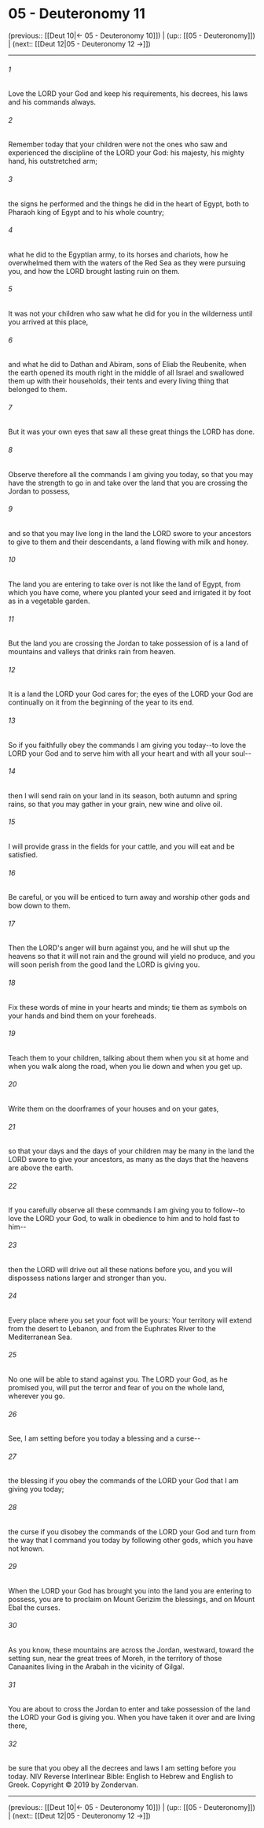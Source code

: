# 05 - Deuteronomy 11

(previous:: [[Deut 10|← 05 - Deuteronomy 10]]) | (up:: [[05 - Deuteronomy]]) | (next:: [[Deut 12|05 - Deuteronomy 12 →]])

***


###### 1 
Love the LORD your God and keep his requirements, his decrees, his laws and his commands always. 

###### 2 
Remember today that your children were not the ones who saw and experienced the discipline of the LORD your God: his majesty, his mighty hand, his outstretched arm; 

###### 3 
the signs he performed and the things he did in the heart of Egypt, both to Pharaoh king of Egypt and to his whole country; 

###### 4 
what he did to the Egyptian army, to its horses and chariots, how he overwhelmed them with the waters of the Red Sea as they were pursuing you, and how the LORD brought lasting ruin on them. 

###### 5 
It was not your children who saw what he did for you in the wilderness until you arrived at this place, 

###### 6 
and what he did to Dathan and Abiram, sons of Eliab the Reubenite, when the earth opened its mouth right in the middle of all Israel and swallowed them up with their households, their tents and every living thing that belonged to them. 

###### 7 
But it was your own eyes that saw all these great things the LORD has done. 

###### 8 
Observe therefore all the commands I am giving you today, so that you may have the strength to go in and take over the land that you are crossing the Jordan to possess, 

###### 9 
and so that you may live long in the land the LORD swore to your ancestors to give to them and their descendants, a land flowing with milk and honey. 

###### 10 
The land you are entering to take over is not like the land of Egypt, from which you have come, where you planted your seed and irrigated it by foot as in a vegetable garden. 

###### 11 
But the land you are crossing the Jordan to take possession of is a land of mountains and valleys that drinks rain from heaven. 

###### 12 
It is a land the LORD your God cares for; the eyes of the LORD your God are continually on it from the beginning of the year to its end. 

###### 13 
So if you faithfully obey the commands I am giving you today--to love the LORD your God and to serve him with all your heart and with all your soul-- 

###### 14 
then I will send rain on your land in its season, both autumn and spring rains, so that you may gather in your grain, new wine and olive oil. 

###### 15 
I will provide grass in the fields for your cattle, and you will eat and be satisfied. 

###### 16 
Be careful, or you will be enticed to turn away and worship other gods and bow down to them. 

###### 17 
Then the LORD's anger will burn against you, and he will shut up the heavens so that it will not rain and the ground will yield no produce, and you will soon perish from the good land the LORD is giving you. 

###### 18 
Fix these words of mine in your hearts and minds; tie them as symbols on your hands and bind them on your foreheads. 

###### 19 
Teach them to your children, talking about them when you sit at home and when you walk along the road, when you lie down and when you get up. 

###### 20 
Write them on the doorframes of your houses and on your gates, 

###### 21 
so that your days and the days of your children may be many in the land the LORD swore to give your ancestors, as many as the days that the heavens are above the earth. 

###### 22 
If you carefully observe all these commands I am giving you to follow--to love the LORD your God, to walk in obedience to him and to hold fast to him-- 

###### 23 
then the LORD will drive out all these nations before you, and you will dispossess nations larger and stronger than you. 

###### 24 
Every place where you set your foot will be yours: Your territory will extend from the desert to Lebanon, and from the Euphrates River to the Mediterranean Sea. 

###### 25 
No one will be able to stand against you. The LORD your God, as he promised you, will put the terror and fear of you on the whole land, wherever you go. 

###### 26 
See, I am setting before you today a blessing and a curse-- 

###### 27 
the blessing if you obey the commands of the LORD your God that I am giving you today; 

###### 28 
the curse if you disobey the commands of the LORD your God and turn from the way that I command you today by following other gods, which you have not known. 

###### 29 
When the LORD your God has brought you into the land you are entering to possess, you are to proclaim on Mount Gerizim the blessings, and on Mount Ebal the curses. 

###### 30 
As you know, these mountains are across the Jordan, westward, toward the setting sun, near the great trees of Moreh, in the territory of those Canaanites living in the Arabah in the vicinity of Gilgal. 

###### 31 
You are about to cross the Jordan to enter and take possession of the land the LORD your God is giving you. When you have taken it over and are living there, 

###### 32 
be sure that you obey all the decrees and laws I am setting before you today. NIV Reverse Interlinear Bible: English to Hebrew and English to Greek. Copyright © 2019 by Zondervan.

***

(previous:: [[Deut 10|← 05 - Deuteronomy 10]]) | (up:: [[05 - Deuteronomy]]) | (next:: [[Deut 12|05 - Deuteronomy 12 →]])
